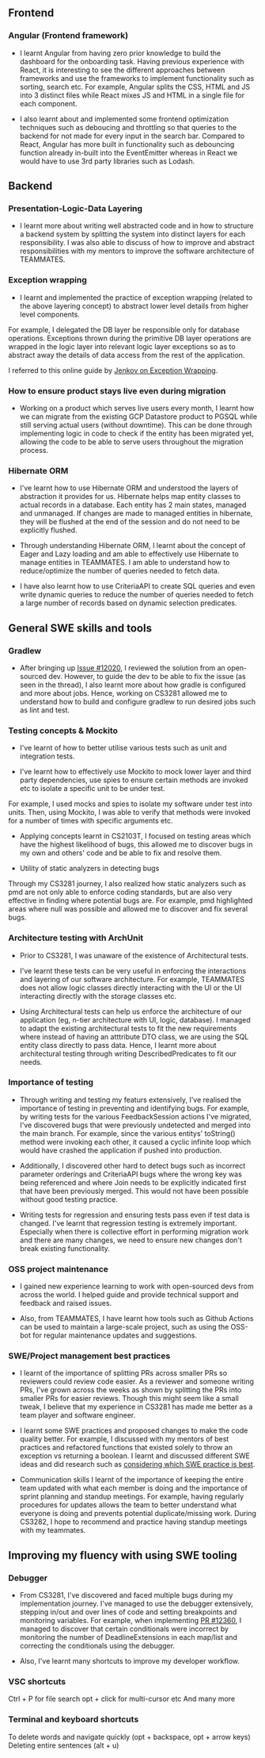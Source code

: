 ## Frontend
### Angular (Frontend framework)
* I learnt Angular from having zero prior knowledge to build the dashboard for the onboarding task.
Having previous experience with React, it is interesting to see the different approaches between frameworks and use the frameworks to implement functionality such as sorting, search etc.
For example, Angular splits the CSS, HTML and JS into 3 distinct files while React mixes JS and HTML in a single file for each component.

* I also learnt about and implemented some frontend optimization techniques such as deboucing and throttling so that queries to the backend for not made for every input in the search bar.
Compared to React, Angular has more built in functionality such as debouncing function already in-built into the EventEmitter whereas in React we would have to use 3rd party libraries such as Lodash.

## Backend

### Presentation-Logic-Data Layering
* I learnt more about writing well abstracted code and in how to structure a backend system by splitting the system into distinct layers for each responsibility. I was also able to discuss of how to improve and abstract responsibilities with my mentors to improve the software architecture of TEAMMATES.

### Exception wrapping
* I learnt and implemented the practice of exception wrapping (related to the above layering concept) to abstract lower level details from higher level components.

For example, I delegated the DB layer be responsible only for database operations. Exceptions thrown during the primitive DB layer operations are wrapped in the logic layer into relevant logic layer exceptions so as to abstract away the details of data access from the rest of the application.

I referred to this online guide by [Jenkov on Exception Wrapping](https://jenkov.com/tutorials/java-exception-handling/exception-wrapping.html).

### How to ensure product stays live even during migration
* Working on a product which serves live users every month, I learnt how we can migrate from the existing GCP Datastore product to PGSQL while still serving actual users (without downtime). This can be done through implementing logic in code to check if the entity has been migrated yet, allowing the code to be able to serve users throughout the migration process.

### Hibernate ORM
* I've learnt how to use Hibernate ORM and understood the layers of abstraction it provides for us. Hibernate helps map entity classes to actual records in a database. Each entity has 2 main states, managed and unmanaged. If changes are made to managed entities in hibernate, they will be flushed at the end of the session and do not need to be explicitly flushed.

* Through understanding Hibernate ORM, I learnt about the concept of Eager and Lazy loading and am able to effectively use Hibernate to manage entities in TEAMMATES. I am able to understand how to reduce/optimize the number of queries needed to fetch data.

* I have also learnt how to use CriteriaAPI to create SQL queries and even write dynamic queries to reduce the number of queries needed to fetch a large number of records based on dynamic selection predicates.

## General SWE skills and tools

### Gradlew
* After bringing up [Issue #12020](https://github.com/TEAMMATES/teammates/issues/12020), I reviewed the solution from an open-sourced dev. However, to guide the dev to be able to fix the issue (as seen in the thread), I also learnt more about how gradle is configured and more about jobs. Hence, working on CS3281 allowed me to understand how to build and configure gradlew to run desired jobs such as lint and test.
### Testing concepts & Mockito
* I've learnt of how to better utilise various tests such as unit and integration tests.

* I've learnt how to effectively use Mockito to mock lower layer and third party dependencies, use spies to ensure certain methods are invoked etc to isolate a specific unit to be under test.

For example, I used mocks and spies to isolate my software under test into units. Then, using Mockito, I was able to verify that methods were invoked for a number of times with specific arguments etc.

* Applying concepts learnt in CS2103T, I focused on testing areas which have the highest likelihood of bugs, this allowed me to discover bugs in my own and others' code and be able to fix and resolve them.

* Utility of static analyzers in detecting bugs

Through my CS3281 journey, I also realized how static analyzers such as pmd are not only able to enforce coding standards, but are also very effective in finding where potential bugs are. For example, pmd highlighted areas where null was possible and allowed me to discover and fix several bugs.

### Architecture testing with ArchUnit
* Prior to CS3281, I was unaware of the existence of Architectural tests.

* I've learnt these tests can be very useful in enforcing the interactions and layering of our software architecture. For example, TEAMMATES does not allow logic classes directly interacting with the UI or the UI interacting directly with the storage classes etc.

* Using Architectural tests can help us enforce the architecture of our application (eg, n-tier architecture with UI, logic, database).
I managed to adapt the existing architectural tests to fit the new requirements where instead of having an atttribute DTO class, we are using the SQL entity class directly to pass data. Hence, I learnt more about architectural testing through writing DescribedPredicates to fit our needs.

### Importance of testing
* Through writing and testing my featurs extensively, I've realised the importance of testing in preventing and identifying bugs.
For example, by writing tests for the various FeedbackSession actions I've migrated, I've discovered bugs that were previously undetected and merged into the main branch. For example, since the various entitys' toString() method were invoking each other, it caused a cyclic infinite loop which would have crashed the application if pushed into production.

* Additionally, I discovered other hard to detect bugs such as incorrect parameter orderings and CriteriaAPI bugs where the wrong key was being referenced and where Join needs to be explicitly indicated first that have been previously merged. This would not have been possible without good testing practice.

* Writing tests for regression and ensuring tests pass even if test data is changed.
I've learnt that regression testing is extremely important. Especially when there is collective effort in performing migration work and there are many changes, we need to ensure new changes don't break existing functionality.

### OSS project maintenance
* I gained new experience learning to work with open-sourced devs from across the world. I helped guide and provide technical support and feedback and raised issues.

* Also, from TEAMMATES, I have learnt how tools such as Github Actions can be used to maintain a large-scale project, such as using the OSS-bot for regular maintenance updates and suggestions.

### SWE/Project management best practices
* I learnt of the importance of splitting PRs across smaller PRs so reviewers could review code easier.
As a reviewer and someone writing PRs, I've grown across the weeks as shown by splitting the PRs into smaller PRs for easier reviews. Though this might seem like a small tweak, I believe that my experience in CS3281 has made me better as a team player and software engineer.

* I learnt some SWE practices and proposed changes to make the code quality better.
For example, I discussed with my mentors of best practices and refactored functions that existed solely to throw an exception vs returning a boolean. I learnt and discussed different SWE ideas and did research such as [considering which SWE practice is best](https://codereview.stackexchange.com/questions/11724/is-it-better-practice-to-have-void-method-throw-an-exception-or-to-have-the-meth).

* Communication skills
I learnt of the importance of keeping the entire team updated with what each member is doing and the importance of sprint planning and standup meetings. For example, having regularly procedures for updates allows the team to better understand what everyone is doing and prevents potential duplicate/missing work. During CS3282, I hope to recommend and practice having standup meetings with my teammates.

## Improving my fluency with using SWE tooling
### Debugger
* From CS3281, I've discovered and faced multiple bugs during my implementation journey.
I've managed to use the debugger extensively, stepping in/out and over lines of code and setting breakpoints and monitoring variables. For example, when implementing [PR #12360](https://github.com/TEAMMATES/teammates/pull/12360), I managed to discover that certain conditionals were incorrect by monitoring the number of DeadlineExtensions in each map/list and correcting the conditionals using the debugger.

* Also, I've learnt many shortcuts to improve my developer workflow.
### VSC shortcuts
Ctrl + P for file search
opt + click for multi-cursor etc
And many more
### Terminal and keyboard shortcuts
To delete words and navigate quickly (opt + backspace, opt + arrow keys)
Deleting entire sentences (alt + u)